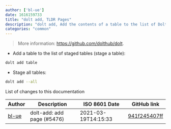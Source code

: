 ```yaml
---
author: ['bl-ue']
date: 1616159733
title: "dolt add, TLDR Pages"
description: "dolt add, Add the contents of a table to the list of Dolt staged tables."
categories: "common"
---
```

> More information: <https://github.com/dolthub/dolt>.

- Add a table to the list of staged tables (stage a table):

```bash
dolt add table
```

- Stage all tables:

```bash
dolt add --all
```
List of changes to this documentation


Author | Description | ISO 8601 Date | GitHub link
------|-----|-----|-----
[bl-ue](mailto:54780737+bl-ue@users.noreply.github.com) | dolt-add: add page (#5476) | 2021-03-19T14:15:33 | [941f245407ff](https://github.com/tldr-pages/tldr/commit/941f245407fff13ed74ba433271984db789446fb)

